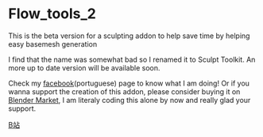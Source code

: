 # Flow_tools_2
This is the beta version for a sculpting addon to help save time by helping easy basemesh generation

I find that the name was somewhat bad so I renamed it to Sculpt Toolkit.
An more up to date version will be available soon.

Check my [facebook](https://www.facebook.com/JeanModeler)(portuguese) page to know what I am doing!
Or if you wanna support the creation of this addon, please consider buying it on [Blender Market](https://www.blendermarket.com/products/sculpttkt---a-tool-kit-for-sculptors), I am literaly coding this alone by now and really glad your support.


[B站](https://www.bilibili.com/video/av21627895)
